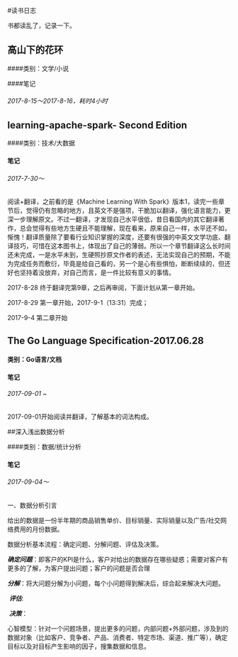 #读书日志

书都读乱了，记录一下。



## 高山下的花环

####类别：文学/小说

####笔记

###### 2017-8-15～2017-8-16，耗时4小时



## learning-apache-spark- Second Edition

####类别：技术/大数据

#### 笔记

###### 2017-7-30～

阅读+翻译，之前看的是《Machine Learning With Spark》版本1，读完一些章节后，觉得仍有忽略的地方，且英文不是强项，干脆加以翻译，强化语言能力，更深一步理解原文。不过一翻译，才发现自己水平很低，昔日看国内的其它翻译著作，总会觉得有些地方生硬且不能理解，现在看来，原来自己一样，水平还不如，惭愧！翻译质量除了要看行业知识掌握的深度，还要有很强的中英文文学功底、翻译技巧，可惜在这本图书上，体现出了自己的薄弱。所以一个章节翻译这么长时间还未完成，一是水平未到，生硬照抄原文作者的表述，无法实现自己的预期，不能为完成任务而敷衍，毕竟是给自己看的，另一个是心有些惧怕，断断续续的，但还好也坚持着没放弃，对自己而言，是一件比较有意义的事情。

2017-8-28 终于翻译完第9章，之后再审阅，下面计划从第一章开始。

2017-8-29 第一章开始，2017-9-1（13:31）完成；

2017-9-4 第二章开始



## The Go Language Specification-2017.06.28

#### 类别：Go语言/文档

#### 笔记

###### 2017-09-01 ~

2017-09-01开始阅读并翻译，了解基本的词法构成。



##深入浅出数据分析

####类别：数据/统计分析

#### 笔记

###### 2017-09-04～

一、数据分析引言

给出的数据是一份半年期的商品销售单价、目标销量、实际销量以及广告/社交网络费用的月份数据。

数据分析基本流程：确定问题、分解问题、评估及决策。

​	***确定问题***：即客户的KPI是什么，客户对给出的数据存在哪些疑惑；需要对客户有更多的了解，为客户提出问题；客户的问题是否合理

​	***分解***：将大问题分解为小问题，每个小问题得到解决后，综合起来解决大问题。

​	***评估***:

​	***决策***：

心智模型：针对一个问题场景，提出更多的问题，内部问题+外部问题，涉及到的数据对象（比如客户、竞争者、产品、消费者、特定市场、渠道、推广等），确定目标以及对目标产生影响的因子，搜集数据和信息。





